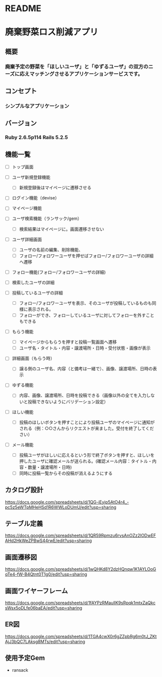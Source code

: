 # README
# 廃棄野菜ロス削減アプリ
## 概要
### 廃棄予定の野菜を「ほしいユーザ」と「ゆずるユーザ」の双方のニーズに応えマッチングさせるアプリケーションサービスです。
## コンセプト
### シンプルなアプリケーション
##  バージョン
### Ruby 2.6.5p114 Rails 5.2.5
##  機能一覧

- [ ] トップ画面	

- [ ] ユーザ新規登録機能						
  - [ ] 新規登録後はマイページに遷移させる	

- [ ] ログイン機能（devise）		

- [ ] マイページ機能			

- [ ] ユーザ検索機能（ランサック/gem）						
   - [ ] 検索結果はマイページに。画面遷移させない	

- [ ] ユーザ詳細画面						
   - [ ] ユーザの名前の編集、削除機能、
   - [ ] フォロー/フォロワーユーザを押せばフォロー/フォロワーユーザの詳細へ遷移	

- [ ] フォロー機能(フォロー/フォロワーユーザの詳細)				
- [ ] 検索したユーザの詳細					
- [ ] 投稿しているユーザの詳細						
   - [ ] フォロー/フォロワーユーザを表示、そのユーザが投稿しているものも同様に表示される。
   - [ ] フォローができ、フォローしているユーザに対してフォローを外すこともできる

- [ ] もらう機能						
   - [ ] マイページからもらうを押すと投稿一覧画面へ遷移
   - [ ] ユーザ名・タイトル・内容・譲渡場所・日時・受付状態・画像が表示					
- [ ] 詳細画面（もらう時）						
   - [ ] 譲る側のユーザ名、内容（と備考は一緒で）、画像、譲渡場所、日時の表示						
- [ ] ゆずる機能						
  - [ ] 内容、画像、譲渡場所、日時を投稿できる（画像以外の全てを入力しないと投稿できないようにバリデーション設定）
					
- [ ] ほしい機能						
  - [ ] 投稿のほしいボタンを押すことにより投稿ユーザのマイページに通知がされる（例：○○さんからリクエストが来ました。受付を終了してください）		

- [ ] メール機能						
  - [ ] 投稿ユーザがほしいに応えるという形で終了ボタンを押すと、ほしいを押したユーザに確認メールが送られる。(確認メール内容：タイトル・内容・数量・譲渡場所・日時)
  - [ ] 同時に投稿一覧からその投稿が消えるようにする
					
## カタログ設計
https://docs.google.com/spreadsheets/d/1QG-iEyip5AtO4r4_-pc5z5eWTpMHeHSd1R6WWLoDUmU/edit?usp=sharing
## テーブル定義
https://docs.google.com/spreadsheets/d/1QR59Rpmzu6rvsAnOZz2lODwEFAHd2HkWeZPBwS44rwE/edit?usp=sharing
## 画面遷移図
https://docs.google.com/spreadsheets/d/1wQHKd8Y2dzHQnqw1K1AYLOoGqTe4-fW-B4Qtnt0T1g0/edit?usp=sharing
## 画面ワイヤーフレーム
https://docs.google.com/spreadsheets/d/1fAYPzRMaullK9sRpqk1mtxZaQkcsWsx5oDLfe06baEA/edit?usp=sharing
## ER図
https://docs.google.com/spreadsheets/d/1TGA4cwX0r6gZZpbRg6m0tJ_ZKtAjJ3bQC7LAksg8MTs/edit?usp=sharing
## 使用予定Gem
- ransack